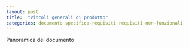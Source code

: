 ```yaml
---
layout: post
title:  "Vincoli generali di prodotto"
categories: documento specifica-requisiti requisiti-non-funzionali
---
```


Panoramica del documento